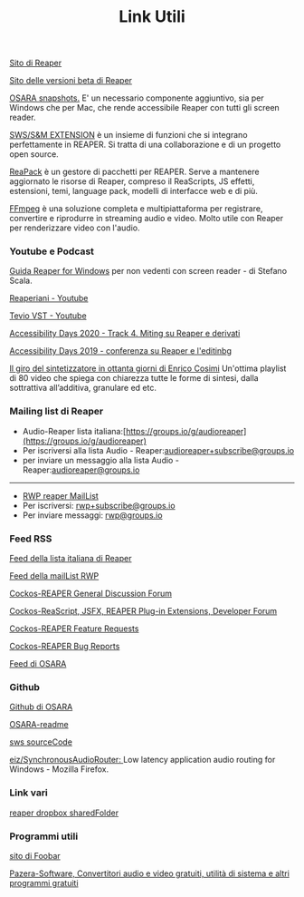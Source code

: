 ﻿---
layout: page
title: Link Utili
permalink: /linksUtili/
---


[Sito di Reaper](https://www.reaper.fm/)

[Sito delle versioni beta di Reaper](https://landoleet.org/)

[OSARA snapshots.](https://osara.reaperaccessibility.com/snapshots/) E' un  necessario componente aggiuntivo, sia per Windows che per Mac, che  rende accessibile Reaper con tutti gli screen reader.

[SWS/S&M EXTENSION](http://www.sws-extension.org/) è un insieme di funzioni che si integrano perfettamente in REAPER.
Si tratta di una collaborazione e di un progetto open source.

[ReaPack](https://reapack.com/) è un gestore di pacchetti per REAPER. Serve a mantenere aggiornato le risorse di Reaper, compreso il ReaScripts, JS effetti, estensioni, temi, language pack, modelli di interfacce web e di più.

[FFmpeg](https://ffmpeg.org) è una soluzione completa e multipiattaforma per registrare, convertire e riprodurre in streaming audio e video. Molto utile con Reaper per renderizzare  video con l'audio.

### Youtube e Podcast ###

[Guida Reaper for Windows](https://www.youtube.com/playlist?list=PL2JDtnJZcIfy5suHOc5ITP6bPKDcygOf0) per non vedenti con screen reader - di Stefano Scala.

[Reaperiani - Youtube](https://www.youtube.com/user/MYSTERYITALIANMAN/videos)

[Tevio VST - Youtube](https://www.youtube.com/user/TevioPedals/videos)

[Accessibility Days 2020 - Track 4. Miting su Reaper e derivati](https://www.youtube.com/watch?v=DtEvBprOBFs)

[Accessibility Days 2019 - conferenza su Reaper e l'editinbg](https://www.youtube.com/watch?v=R7Oyuoekd3Q)

[Il giro del sintetizzatore in ottanta giorni di Enrico Cosimi](https://www.youtube.com/playlist?list=PL0870827AA8B48185) Un'ottima playlist di 80 video che spiega con chiarezza tutte le forme di sintesi, dalla sottrattiva all’additiva, granulare ed etc.

### Mailing list di Reaper ###

*	Audio-Reaper lista italiana:[https://groups.io/g/audioreaper](https://groups.io/g/audioreaper)
*	Per iscriversi alla lista  Audio - Reaper:[audioreaper+subscribe@groups.io](audioreaper+subscribe@groups.io)
*	per inviare un messaggio alla lista Audio - Reaper:[audioreaper@groups.io](audioreaper@groups.io)

---

*	[RWP reaper MailList](https://groups.io/g/rwp)
*	Per iscriversi: [rwp+subscribe@groups.io](rwp+subscribe@groups.io)
*	Per inviare messaggi: <rwp@groups.io>

### Feed RSS ###

[Feed della lista italiana di Reaper](https://groups.io/g/audioreaper/rss)

[Feed della mailList RWP](https://groups.io/g/rwp/rss)

[Cockos-REAPER General Discussion Forum](https://forum.cockos.com/external.php?type=RSS2&forumids=19)

[Cockos-ReaScript, JSFX, REAPER Plug-in Extensions, Developer Forum](https://forum.cockos.com/external.php?type=RSS2&forumids=3)

[Cockos-REAPER Feature Requests](https://forum.cockos.com/external.php?type=RSS2&forumids=23)

[Cockos-REAPER Bug Reports](https://forum.cockos.com/external.php?type=RSS2&forumids=22)

[Feed di OSARA](https://github.com/jcsteh/osara/commits/master.atom)

### Github ###

[Github di OSARA](https://github.com/jcsteh/osara.git)

[OSARA-readme](https://github.com/jcsteh/osara/blob/master/readme.md)

[sws sourceCode](https://github.com/reaper-oss/sws)

[eiz/SynchronousAudioRouter: ](https://github.com/eiz/SynchronousAudioRouter) Low latency application audio routing for Windows - Mozilla Firefox.

### Link vari ###

[reaper dropbox sharedFolder](https://tiny.cc/ReaperDropbox)

### Programmi utili ###

[sito di Foobar](https://www.foobar2000.org)

[Pazera-Software, Convertitori audio e video gratuiti, utilità di sistema e altri programmi gratuiti](https://www.pazera-software.com)
